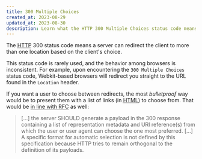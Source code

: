 ```yaml
---
title: 300 Multiple Choices
created_at: 2023-08-29
updated_at: 2023-08-30
description: Learn what the HTTP 300 Multiple Choices status code means and when servers might return it.
---
```


The <abbr title="Hypertext Transfer Protocol">HTTP</abbr> 300 status code means a server can redirect the client to more than one location based on the client's choice.

This status code is rarely used, and the behavior among browsers is inconsistent. For example, upon encountering the `300 Multiple Choices` status code, Webkit-based browsers will redirect you straight to the URL found in the `Location` header.

If you want a user to choose between redirects, the most _bulletproof_ way would be to present them with a list of links (in <abbr title="Hypertext Markup Language">HTML</abbr>) to choose from. That would be <a href="https://datatracker.ietf.org/doc/html/rfc7231#section-6.4.1" target="_blank" rel="noopener">in line with RFC</a> as well:

<blockquote cite="https://datatracker.ietf.org/doc/html/rfc7231#section-6.4.1">[...] the server SHOULD generate a payload in the 300 response containing a list of representation metadata and URI reference(s) from which the user or user agent can choose the one most preferred. [...] A specific format for automatic selection is not defined by this specification because HTTP tries to remain orthogonal to the definition of its payloads.</blockquote>
